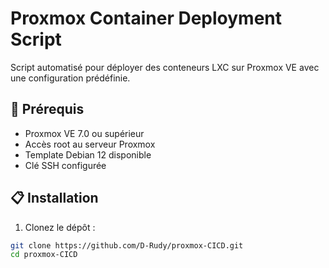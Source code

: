 # Proxmox Container Deployment Script

Script automatisé pour déployer des conteneurs LXC sur Proxmox VE avec une configuration prédéfinie.

## 🚀 Prérequis

- Proxmox VE 7.0 ou supérieur
- Accès root au serveur Proxmox
- Template Debian 12 disponible
- Clé SSH configurée

## 📋 Installation

1. Clonez le dépôt :
```bash
git clone https://github.com/D-Rudy/proxmox-CICD.git
cd proxmox-CICD